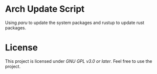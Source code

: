 # Arch Update Script

Using _paru_ to update the system packages and rustup to update rust packages.

# License

This project is licensed under _GNU GPL v3.0 or later_. Feel free to use the project.
